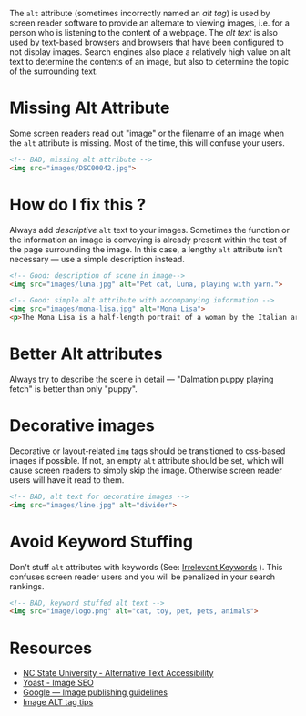 The `alt` attribute (sometimes incorrectly named an _alt tag_) is used by screen reader software to provide an alternate to viewing images, i.e. for a person who is listening to the content of a webpage. The _alt text_ is also used by text-based browsers and browsers that have been configured to not display images. Search engines also place a relatively high value on alt text to determine the contents of an image, but also to determine the topic of the surrounding text.

# Missing Alt Attribute

Some screen readers read out "image" or the filename of an image when the `alt` attribute is missing. Most of the time, this will confuse your users.

```html
<!-- BAD, missing alt attribute -->
<img src="images/DSC00042.jpg">
```

# How do I fix this ?

Always add *descriptive* `alt` text to your images. Sometimes the function or the information an image is conveying is already present within the test of the page surrounding the image. In this case, a lengthy `alt` attribute isn't necessary — use a simple description instead.

```html
<!-- Good: description of scene in image-->
<img src="images/luna.jpg" alt="Pet cat, Luna, playing with yarn.">
```

```html
<!-- Good: simple alt attribute with accompanying information -->
<img src="images/mona-lisa.jpg" alt="Mona Lisa">
<p>The Mona Lisa is a half-length portrait of a woman by the Italian artist Leonardo da Vinci, which has been acclaimed as "the best known, the most visited, the most written about, the most sung about, the most parodied work of art in the world." The painting, thought to be a portrait of Lisa Gherardini, the wife of Francesco del Giocondo, is in oil on a poplar panel, and is believed to have been painted between 1503 and 1506.</p> <!-- Wikipedia -->
```

# Better Alt attributes

Always try to describe the scene in detail — "Dalmation puppy playing fetch" is better than only "puppy".

# Decorative images

Decorative or layout-related `img` tags should be transitioned to css-based images if possible. If not, an empty `alt` attribute should be set, which will cause screen readers to simply skip the image. Otherwise screen reader users will have it read to them.

```html
<!-- BAD, alt text for decorative images -->
<img src="images/line.jpg" alt="divider">
```

# Avoid Keyword Stuffing

Don't stuff `alt` attributes with keywords (See: [Irrelevant Keywords](https://support.google.com/webmasters/answer/66358) ). This confuses screen reader users and you will be penalized in your search rankings.

```html
<!-- BAD, keyword stuffed alt text -->
<img src="image/logo.png" alt="cat, toy, pet, pets, animals">
```

# Resources

* [NC State University - Alternative Text Accessibility](https://accessibility.oit.ncsu.edu/training/accessibility-handbook/alternative-text.html)
* [Yoast - Image SEO](https://yoast.com/image-seo-alt-tag-and-title-tag-optimization/)
* [Google — Image publishing guidelines](https://support.google.com/webmasters/answer/114016?hl=en)
* [Image ALT tag tips](http://accessibility.psu.edu/images/imageshtml/)
